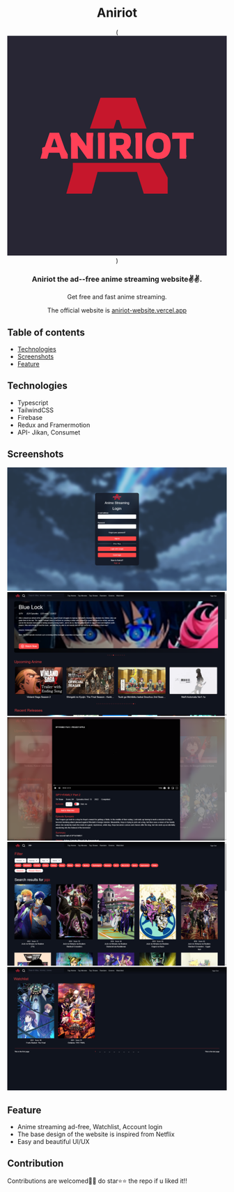 <div style="text-align: center;">
<h1>Aniriot</h1>

(<img src="Image/logo-icon.png">)

### Aniriot the ad--free anime streaming website✌️✌️.

Get free and fast anime streaming.

The official website is [aniriot-website.vercel.app](aniriot-website.vercel.app)

</div>

## Table of contents

- [Technologies](#technologies)
- [Screenshots](#screenshots)
- [Feature](#feature)

## Technologies

- Typescript
- TailwindCSS
- Firebase
- Redux and Framermotion
- API- Jikan, Consumet

## Screenshots

<img src="Image/menu.png">

<img src="Image/home.png">

<img src="Image/detail.png">

<img src="Image/search.png">

<img src="Image/watch.png">


## Feature

- Anime streaming ad-free, Watchlist, Account login
- The base design of the website is inspired from Netflix
- Easy and beautiful UI/UX

## Contribution

Contributions are welcomed🙂🙂
 do star⭐⭐ the repo if u liked it!!
